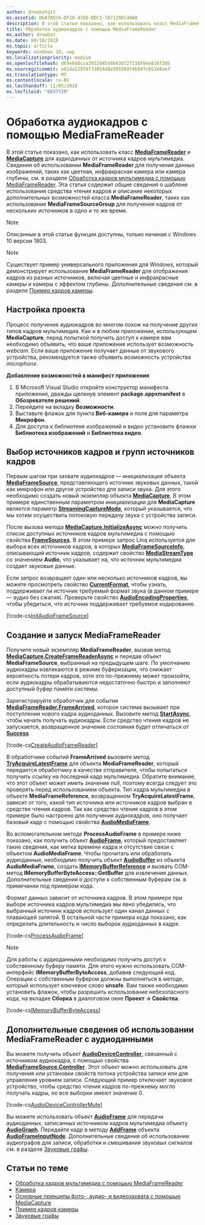 ```yaml
---
author: drewbatgit
ms.assetid: D6A785C6-DF28-47E6-BDC1-7A7129EC40A0
description: В этой статье показано, как использовать класс MediaFrameReader и MediaCapture для получения кадров AudioFrames, содержащих звуковые данные из источника захвата.
title: Обработка аудиокадров с помощью MediaFrameReader
ms.author: drewbat
ms.date: 04/18/2018
ms.topic: article
keywords: windows 10, uwp
ms.localizationpriority: medium
ms.openlocfilehash: d69e8d8cca3932045d4b43d727210f84e816f30b
ms.sourcegitcommit: e814a13978f33654d8e995584f4b047cb53e0aef
ms.translationtype: MT
ms.contentlocale: ru-RU
ms.lasthandoff: 11/05/2018
ms.locfileid: "6037729"
---
```

# <a name="process-audio-frames-with-mediaframereader"></a>Обработка аудиокадров с помощью MediaFrameReader

В этой статье показано, как использовать класс [**MediaFrameReader**](https://msdn.microsoft.com/library/windows/apps/Windows.Media.Capture.Frames.MediaFrameReader) и [**MediaCapture**](https://msdn.microsoft.com/library/windows/apps/Windows.Media.Capture.MediaCapture) для аудиоданных от источника кадров мультимедиа. Сведения об использовании **MediaFrameReader** для получения данных изображений, таких как цветная, инфракрасная камера или камера глубины, см. в разделе [Обработка кадров мультимедиа с помощью MediaFrameReader](process-media-frames-with-mediaframereader.md). Эта статья содержит общие сведения о шаблоне использования средства чтения кадров и описание некоторых дополнительных возможностей класса **MediaFrameReader**, таких как использование **MediaFrameSourceGroup** для получения кадров от нескольких источников в одно и то же время. 

> [!NOTE] 
> Описанные в этой статье функции доступны, только начиная c Windows 10 версии 1803.

> [!NOTE] 
> Существует пример универсального приложения для Windows, который демонстрирует использование **MediaFrameReader** для отображения кадров из разных источников, включая цветные и инфракрасные камеры и камеры с эффектом глубины. Дополнительные сведения см. в разделе [Пример кадров камеры](http://go.microsoft.com/fwlink/?LinkId=823230).

## <a name="setting-up-your-project"></a>Настройка проекта
Процесс получения аудиокадров во многом похож на получение других типов кадров мультимедиа. Как и в любом приложении, использующем **MediaCapture**, перед попыткой получить доступ к камере вам необходимо объявить, что ваше приложение использует возможность *webcam*. Если ваше приложение получает данные от звукового устройства, рекомендуется также объявить возможность устройства *microphone*. 

**Добавление возможностей в манифест приложения**

1.  В Microsoft Visual Studio откройте конструктор манифеста приложения, дважды щелкнув элемент **package.appxmanifest** в **Обозревателе решений**.
2.  Перейдите на вкладку **Возможности**.
3.  Выставьте флажок для пункта **Веб-камера** и поле для параметра **Микрофон**.
4.  Для доступа к библиотеке изображений и видео установите флажки **Библиотека изображений** и **Библиотека видео**.



## <a name="select-frame-sources-and-frame-source-groups"></a>Выбор источников кадров и групп источников кадров

Первым шагом при захвате аудиокадров — инициализация объекта [**MediaFrameSource**](https://msdn.microsoft.com/library/windows/apps/Windows.Media.Capture.Frames.MediaFrameSource), представляющего источник звуковых данных, такой как микрофон или другое устройство для записи звука. Для этого необходимо создать новый экземпляр объекта [**MediaCapture**](https://msdn.microsoft.com/library/windows/apps/Windows.Media.Capture.MediaCapture). В этом примере единственным параметром инициализации для **MediaCapture** является параметр [**StreamingCaptureMode**](https://docs.microsoft.com/uwp/api/windows.media.capture.mediacaptureinitializationsettings.streamingcapturemode), который указывается, что мы хотим осуществить потоковую передачу звука с устройства записи. 

После вызова метода [**MediaCapture.InitializeAsync**](https://docs.microsoft.com/uwp/api/windows.media.capture.mediacapture.initializeasync) можно получить список доступных источников кадров мультимедиа с помощью свойства [**FrameSources**](https://docs.microsoft.com/uwp/api/windows.media.capture.mediacapture.framesources). В этом примере запрос Linq используется для выбора всех источников кадров, в которых [**MediaFrameSourceInfo**](https://docs.microsoft.com/uwp/api/windows.media.capture.frames.mediaframesourceinfo), описывающий источник кадров, содержит свойство [**MediaStreamType**](https://docs.microsoft.com/uwp/api/windows.media.capture.frames.mediaframesourceinfo.mediastreamtype) со значением **Audio**, что указывает на, что источник мультимедиа создает звуковые данные.

Если запрос возвращает один или несколько источников кадров, вы можете просмотреть свойство [**CurrentFormat**](https://docs.microsoft.com/uwp/api/windows.media.capture.frames.mediaframesource.currentformat), чтобы узнать, поддерживает ли источник требуемый формат звука (в данном примере— аудио без сжатия). Проверьте свойство [**AudioEncodingProperties**](https://docs.microsoft.com/uwp/api/windows.media.capture.frames.mediaframeformat.audioencodingproperties), чтобы убедиться, что источник поддерживает требуемое кодирование.

[!code-cs[InitAudioFrameSource](./code/Frames_Win10/Frames_Win10/MainPage.xaml.cs#SnippetInitAudioFrameSource)]

## <a name="create-and-start-the-mediaframereader"></a>Создание и запуск MediaFrameReader

Получите новый экземпляр **MediaFrameReader**, вызвав метод [**MediaCapture.CreateFrameReaderAsync**](https://docs.microsoft.com/uwp/api/windows.media.capture.mediacapture.createframereaderasync#Windows_Media_Capture_MediaCapture_CreateFrameReaderAsync_Windows_Media_Capture_Frames_MediaFrameSource_) и передав объект **MediaFrameSource**, выбранный на предыдущем шаге. По умолчанию аудиокадры извлекаются в режиме буферизации, что снижает вероятность потери кадров, хотя это по-прежнему может произойти, если аудиокадры обрабатываются недостаточно быстро и заполняют доступный буфер памяти системы.

Зарегистрируйте обработчик для события [**MediaFrameReader.FrameArrived**](*https://docs.microsoft.com/uwp/api/windows.media.capture.frames.mediaframereader.framearrived), которое система вызывает при поступлении нового кадра аудиоданных. Вызовите метод [**StartAsync**](https://docs.microsoft.com/uwp/api/windows.media.capture.frames.mediaframereader.startasync), чтобы начать получать аудиокадры. Если средство чтения кадров не запускается, возвращенное значение состояния будет отличаться от [**Success**](https://docs.microsoft.com/uwp/api/windows.media.capture.frames.mediaframereaderstartstatus).

[!code-cs[CreateAudioFrameReader](./code/Frames_Win10/Frames_Win10/MainPage.xaml.cs#SnippetCreateAudioFrameReader)]

В обработчике событий **FrameArrived** вызовите метод [**TryAcquireLatestFrame**](https://docs.microsoft.com/uwp/api/windows.media.capture.frames.mediaframereader.tryacquirelatestframe) для объекта **MediaFrameReader**, который передается обработчику в качестве отправителя, чтобы попытаться получить ссылку на последний кадр мультимедиа. Обратите внимание, что этот объект может иметь значение null, поэтому всегда следует это проверять перед использованием объекта. Тип кадра мультимедиа в объекте **MediaFrameReference**, возвращенном **TryAcquireLatestFrame**, зависит от того, какой тип источника или источников кадров выбран в средстве чтения кадров. Так как средство чтения кадров в этом примере было настроено для получения аудиокадров, оно получает базовый кадр с помощью свойства [**AudioMediaFrame**](https://docs.microsoft.com/uwp/api/windows.media.capture.frames.mediaframereference.audiomediaframe). 

Во вспомогательном методе **ProcessAudioFrame** в примере ниже показано, как получить объект [**AudioFrame**](https://docs.microsoft.com/uwp/api/windows.media.audioframe), который предоставляет такие сведения, как метка времени кадра и отсутствие связи с объектом **AudioMediaFrame**. Чтобы прочитать или обработать аудиоданные, необходимо получить объект [**AudioBuffer**](https://docs.microsoft.com/uwp/api/windows.media.audiobuffer) из объекта **AudioMediaFrame**, создать [**IMemoryBufferReference**](https://docs.microsoft.com/uwp/api/windows.foundation.imemorybufferreference) и вызвать COM-метод **IMemoryBufferByteAccess::GetBuffer** для извлечения данных. Дополнительные сведения о доступе к собственным буферам см. в примечании под примером кода.

Формат данных зависит от источника кадров. В этом примере при выборе источника кадров мультимедиа мы явно убедились, что выбранный источник кадров использует один канал данных с плавающей запятой. В остальной части примера кода показано, как определить длительность и число выборок аудиоданных в кадре.  

[!code-cs[ProcessAudioFrame](./code/Frames_Win10/Frames_Win10/MainPage.xaml.cs#SnippetProcessAudioFrame)]

> [!NOTE] 
> Для работы с аудиоданными необходимо получить доступ к собственному буферу памяти. Для этого нужно использовать COM-интерфейс **IMemoryBufferByteAccess**, добавив следующий код. Операции с собственным буфером должны выполняться в методе, который использует ключевое слово **unsafe**. Вам также необходимо установить флажок, чтобы разрешить использование небезопасного кода, на вкладке **Сборка** в диалоговом окне **Проект -> Свойства**.

[!code-cs[IMemoryBufferByteAccess](./code/Frames_Win10/Frames_Win10/FrameRenderer.cs#SnippetIMemoryBufferByteAccess)]

## <a name="additional-information-on-using-mediaframereader-with-audio-data"></a>Дополнительные сведения об использовании MediaFrameReader с аудиоданными

Вы можете получить объект [**AudioDeviceController**](https://docs.microsoft.com/uwp/api/Windows.Media.Devices.AudioDeviceController), связанный с источником аудиокадра, с помощью свойства [**MediaFrameSource.Controller**](https://docs.microsoft.com/uwp/api/windows.media.capture.frames.mediaframesource.controller). Этот объект можно использовать для получения или установки свойств потока устройства записи или для управления уровнем записи. Следующий пример отключает звуковое устройство, чтобы средство чтения кадров по-прежнему могло получать кадры, но все выборки имеют значение 0.

[!code-cs[AudioDeviceControllerMute](./code/Frames_Win10/Frames_Win10/MainPage.xaml.cs#SnippetAudioDeviceControllerMute)]

Вы можете использовать объект [**AudioFrame**](https://docs.microsoft.com/uwp/api/windows.media.audioframe) для передачи аудиоданных, записанных источником кадров мультимедиа объекту [**AudioGraph**](https://docs.microsoft.com/uwp/api/windows.media.audio.audiograph). Передайте кадр в методу [**AddFrame**](https://docs.microsoft.com/uwp/api/windows.media.audio.audioframeinputnode.addframe) объекта [**AudioFrameInputNode**](https://docs.microsoft.com/en-us/uwp/api/windows.media.audio.audioframeinputnode). Дополнительные сведения об использовании аудиографов для записи, обработки и смешивания звуковых сигналов см. в разделе [Звуковые графы](audio-graphs.md).

## <a name="related-topics"></a>Статьи по теме

* [Обработка кадров мультимедиа с помощью MediaFrameReader](process-media-frames-with-mediaframereader.md)
* [Камера](camera.md)
* [Основные принципы фото-, аудио- и видеозахвата с помощью MediaCapture](basic-photo-video-and-audio-capture-with-MediaCapture.md)
* [Пример кадров камеры](http://go.microsoft.com/fwlink/?LinkId=823230)
* [Звуковые графы](audio-graphs.md)
 






